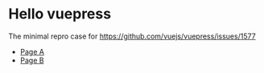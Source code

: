 # Hello vuepress

The minimal repro case for https://github.com/vuejs/vuepress/issues/1577

- [Page A](page_a.html)
- [Page B](page_b.html)
